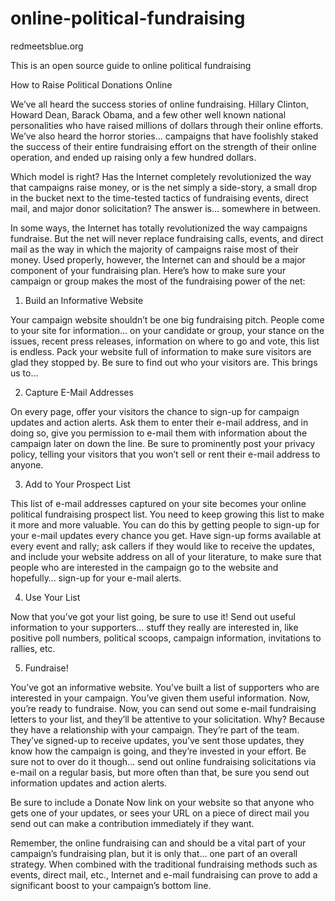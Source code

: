 online-political-fundraising
============================
redmeetsblue.org

This is an open source guide to online political fundraising


How to Raise Political Donations Online

We’ve all heard the success stories of online fundraising. Hillary Clinton, Howard Dean, Barack Obama, and a few other well known national personalities who have raised millions of dollars through their online efforts.  We’ve also heard the horror stories… campaigns that have foolishly staked the success of their entire fundraising effort on the strength of their online operation, and ended up raising only a few hundred dollars.

Which model is right?  Has the Internet completely revolutionized the way that campaigns raise money, or is the net simply a side-story, a small drop in the bucket next to the time-tested tactics of fundraising events, direct mail, and major donor solicitation?  The answer is… somewhere in between.

In some ways, the Internet has totally revolutionized the way campaigns fundraise.  But the net will never replace fundraising calls, events, and direct mail as the way in which the majority of campaigns raise most of their money.  Used properly, however, the Internet can and should be a major component of your fundraising plan.  Here’s how to make sure your campaign or group makes the most of the fundraising power of the net:

1.  Build an Informative Website

Your campaign website shouldn’t be one big fundraising pitch.  People come to your site for information… on your candidate or group, your stance on the issues, recent press releases, information on where to go and vote, this list is endless.  Pack your website full of information to make sure visitors are glad they stopped by.  Be sure to find out who your visitors are.  This brings us to…

2.  Capture E-Mail Addresses

On every page, offer your visitors the chance to sign-up for campaign updates and action alerts.  Ask them to enter their e-mail address, and in doing so, give you permission to e-mail them with information about the campaign later on down the line.  Be sure to prominently post your privacy policy, telling your visitors that you won’t sell or rent their e-mail address to anyone.

3.  Add to Your Prospect List

This list of e-mail addresses captured on your site becomes your online political fundraising prospect list.  You need to keep growing this list to make it more and more valuable.  You can do this by getting people to sign-up for your e-mail updates every chance you get.  Have sign-up forms available at every event and rally; ask callers if they would like to receive the updates, and include your website address on all of your literature, to make sure that people who are interested in the campaign go to the website and hopefully… sign-up for your e-mail alerts.

4.  Use Your List

Now that you’ve got your list going, be sure to use it!  Send out useful information to your supporters… stuff they really are interested in, like positive poll numbers, political scoops, campaign information, invitations to rallies, etc.

5.  Fundraise!

You’ve got an informative website.  You’ve built a list of supporters who are interested in your campaign.  You’ve given them useful information.  Now, you’re ready to fundraise.  Now, you can send out some e-mail fundraising letters to your list, and they’ll be attentive to your solicitation.  Why?  Because they have a relationship with your campaign.  They’re part of the team.  They’ve signed-up to receive updates, you’ve sent those updates, they know how the campaign is going, and they’re invested in your effort.  Be sure not to over do it though… send out online fundraising solicitations via e-mail on a regular basis, but more often than that, be sure you send out information updates and action alerts.

Be sure to include a Donate Now link on your website so that anyone who gets one of your updates, or sees your URL on a piece of direct mail you send out can make a contribution immediately if they want.

Remember, the online fundraising can and should be a vital part of your campaign’s fundraising plan, but it is only that… one part of an overall strategy.  When combined with the traditional fundraising methods such as events, direct mail, etc., Internet and e-mail fundraising can prove to add a significant boost to your campaign’s bottom line.
